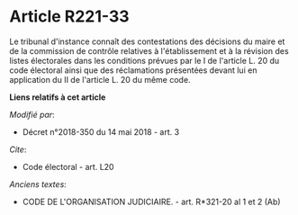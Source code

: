 # Article R221-33

Le tribunal d'instance connaît des contestations des décisions du maire et de la commission de contrôle relatives à
l'établissement et à la révision des listes électorales dans les conditions prévues par le  I de l'article L. 20 du code
électoral ainsi que des réclamations présentées devant lui en application du II de l'article L. 20 du même code.

**Liens relatifs à cet article**

_Modifié par_:

  - Décret n°2018-350 du 14 mai 2018 - art. 3

_Cite_:

  - Code électoral - art. L20

_Anciens textes_:

  - CODE DE L'ORGANISATION JUDICIAIRE. - art. R*321-20 al 1 et 2  (Ab)
